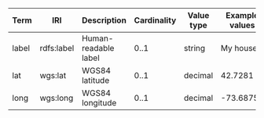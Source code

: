 | Term  | IRI        | Description          | Cardinality | Value type | Example values |
|-------|------------|----------------------|-------------|------------|----------------|
| label | rdfs:label | Human-readable label | 0..1        | string     | My house       |             
| lat   | wgs:lat    | WGS84 latitude       | 0..1        | decimal    | 42.7281        |             
| long  | wgs:long   | WGS84 longitude      | 0..1        | decimal    | -73.68758      |             
